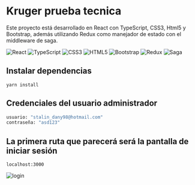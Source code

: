 # Kruger prueba tecnica

Este proyecto está desarrollado en React con TypeScript, CSS3, Html5 y Bootstrap, además utilizando Redux como manejador de estado con el middleware de saga.

![React](https://img.shields.io/badge/react-%2320232a.svg?style=for-the-badge&logo=react&logoColor=%2361DAFB) ![TypeScript](https://img.shields.io/badge/typescript-%23007ACC.svg?style=for-the-badge&logo=typescript&logoColor=white) ![CSS3](https://img.shields.io/badge/css3-%231572B6.svg?style=for-the-badge&logo=css3&logoColor=white) ![HTML5](https://img.shields.io/badge/html5-%23E34F26.svg?style=for-the-badge&logo=html5&logoColor=white)   ![Bootstrap](https://img.shields.io/badge/bootstrap-%23563D7C.svg?style=for-the-badge&logo=bootstrap&logoColor=white)  ![Redux](https://img.shields.io/badge/redux-%23593d88.svg?style=for-the-badge&logo=redux&logoColor=white) ![Saga](https://img.shields.io/badge/saga-%23593d88.svg?style=for-the-badge&logo=redux&logoColor=white) 
## Instalar dependencias
`yarn install`  
## Credenciales del usuario administrador    
```sh
usuario: "stalin_dany98@hotmail.com"
contraseña: "asd123"
```
## La primera ruta que parecerá será la pantalla de iniciar sesión
`localhost:3000`

![login](https://user-images.githubusercontent.com/59268073/202362992-cd3c7cbe-37b3-4a50-b693-59e27eaa8972.png)

